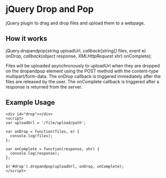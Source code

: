 jQuery Drop and Pop
===================

jQuery plugin to drag and drop files and upload them to a webpage.


How it works
------------

jQuery.dropandpop(*string* uploadUrl, *callback*(*string[]* files, *event* e) onDrop, *callback*(*object* response, *XMLHttpRequest* xhr) onComplete);

Files will be uploaded asynchronously to uploadUrl when they are dropped on the dropandpop element using the POST method with the content-type multipart/form-data. The onDrop callback is triggered immediately after the files are released by the user. The onComplete callback is triggered after a response is returned from the server.


Example Usage
-------------

```
<div id="drop"></div>
<script>
var uploadUrl = '/file/upload/path';

var onDrop = function(files, e) {
  console.log(files);
};

var onComplete = function(response, xhr) {
  console.log(response);
};

$('#drop').dropandpop(uploadUrl, onDrop, onComplete);
</script>
```
